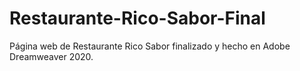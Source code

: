 # Restaurante-Rico-Sabor-Final
Página web de Restaurante Rico Sabor finalizado y hecho en Adobe Dreamweaver 2020.
